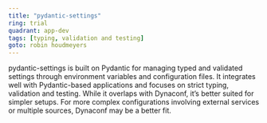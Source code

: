 ```yaml
---
title: "pydantic-settings"
ring: trial
quadrant: app-dev
tags: [typing, validation and testing]
goto: robin houdmeyers
---
```


pydantic-settings is built on Pydantic for managing typed and validated settings through environment variables and configuration files. It integrates well with Pydantic-based applications and focuses on strict typing, validation and testing. While it overlaps with Dynaconf, it’s better suited for simpler setups. For more complex configurations involving external services or multiple sources, Dynaconf may be a better fit.
